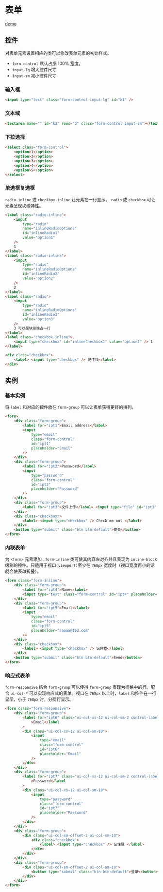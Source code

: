 # 表单
[demo](http://192.168.3.246:8888/examples/form.html)
## 控件

对表单元素设置相应的类可以修改表单元素的初始样式。

-   `form-control` 默认占据 100% 宽度。
-   `input-lg` 增大控件尺寸
-   `input-sm` 减小控件尺寸

### 输入框

```html
<input type="text" class="form-control input-lg" id="k1" />
```

### 文本域

```html
<textarea name="" id="k2" rows="3" class="form-control input-sm"></textarea>
```

### 下拉选择

```html
<select class="form-control">
    <option>1</option>
    <option>2</option>
    <option>3</option>
    <option>4</option>
    <option>5</option>
</select>
```

### 单选框复选框

`radio-inline` 或 `checkbox-inline` 让元素在一行显示。
`radio` 或 `checkbox` 可让元素呈现块级特性。

```html
<label class="radio-inline">
    <input
        type="radio"
        name="inlineRadioOptions"
        id="inlineRadio1"
        value="option1"
    />
    1
</label>
<label class="radio-inline">
    <input
        type="radio"
        name="inlineRadioOptions"
        id="inlineRadio2"
        value="option2"
    />
    2
</label>
<label class="radio">
    <input
        type="radio"
        name="inlineRadioOptions"
        id="inlineRadio3"
        value="option3"
    />
    3 可以是块级独占一行
</label>
<label class="checkbox-inline">
    <input type="checkbox" id="inlineCheckbox1" value="option1" /> 1
</label>

<div class="checkbox">
    <label> <input type="checkbox" /> 记住我</label>
</div>
```

## 实例

### 基本实例

将 `label` 和对应的控件放在 `form-group` 可以让表单获得更好的排列。

```html
<form>
    <div class="form-group">
        <label for="ipt1">Email address</label>
        <input
            type="email"
            class="form-control"
            id="ipt1"
            placeholder="Email"
        />
    </div>
    <div class="form-group">
        <label for="ipt2">Password</label>
        <input
            type="password"
            class="form-control"
            id="ipt2"
            placeholder="Password"
        />
    </div>
    <div class="form-group">
        <label for="ipt3">文件上传</label> <input type="file" id="ipt3" />
    </div>
    <div class="checkbox">
        <label> <input type="checkbox" /> Check me out </label>
    </div>
    <button type="submit" class="btn btn-default">提交</button>
</form>
```

### 内联表单

为 `<form>` 元素添加 `.form-inline` 类可使其内容左对齐并且表现为 `inline-block` 级别的控件。只适用于视口`(viewport)`至少在 `768px` 宽度时（视口宽度再小的话就会使表单折叠）。

```html
<form class="form-inline">
    <div class="form-group">
        <label for="ipt4">Name</label>
        <input type="text" class="form-control" id="ipt4" placeholder="aaaa" />
    </div>
    <div class="form-group">
        <label for="ipt5">Email</label>
        <input
            type="email"
            class="form-control"
            id="ipt5"
            placeholder="aaaaa@163.com"
        />
    </div>
    <div class="checkbox">
        <label> <input type="checkbox" /> 记住我</label>
    </div>
    <button type="submit" class="btn btn-default">Send</button>
</form>
```

### 响应式表单

`form-responsive` 结合 `form-gruop` 可以使得 `form-group` 表现为栅格中的行。配合 `ui-col-*` 可以实现响应式的表单。视口在 `768px` 以上时，`label` 和控件在一行显示，小于 `768px` 时，分两行显示。

```html
<form class="form-responsive">
    <div class="form-group">
        <label for="ipt6" class="ui-col-xs-12 ui-col-sm-2 control-label"
            >Email</label
        >
        <div class="ui-col-xs-12 ui-col-sm-10">
            <input
                type="email"
                class="form-control"
                id="ipt6"
                placeholder="Email"
            />
        </div>
    </div>
    <div class="form-group">
        <label for="ipt7" class="ui-col-xs-12 ui-col-sm-2 control-label"
            >Password</label
        >
        <div class="ui-col-xs-12 ui-col-sm-10">
            <input
                type="password"
                class="form-control"
                id="ipt7"
                placeholder="Password"
            />
        </div>
    </div>
    <div class="form-group">
        <div class="ui-col-sm-offset-2 ui-col-sm-10">
            <div class="checkbox">
                <label> <input type="checkbox" /> 记住我 </label>
            </div>
        </div>
    </div>
    <div class="form-group">
        <div class="ui-col-sm-offset-2 ui-col-sm-10">
            <button type="submit" class="btn btn-default">登录</button>
        </div>
    </div>
</form>
```
